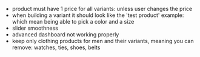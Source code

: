* product must have 1 price for all variants: unless user changes the price
* when building a variant it should look like the 'test product' example: which mean being able to pick a color and a size
* slider smoothness
* advanced dashboard not working properly
* keep only clothing products for men and their variants, meaning you can remove: watches, ties, shoes, belts
